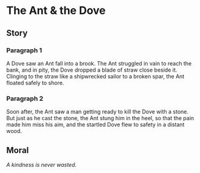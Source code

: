 
# The Ant & the Dove

## Story


### Paragraph 1

A Dove saw an Ant fall into a brook. The Ant struggled in vain to reach the bank, and in pity, the Dove dropped a blade of straw close beside it. Clinging to the straw like a shipwrecked sailor to a broken spar, the Ant floated safely to shore.



### Paragraph 2

Soon after, the Ant saw a man getting ready to kill the Dove with a stone. But just as he cast the stone, the Ant stung him in the heel, so that the pain made him miss his aim, and the startled Dove flew to safety in a distant wood.



## Moral

_A kindness is never wasted._

